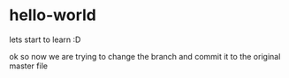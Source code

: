# hello-world
lets start to learn :D

ok so now we are trying to change the 
branch and commit it to the original master file
